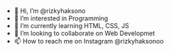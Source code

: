 - 👋 Hi, I’m @rizkyhaksono
- 👀 I’m interested in Programming
- 🌱 I’m currently learning HTML, CSS, JS
- 💞️ I’m looking to collaborate on Web Developmet
- 📫 How to reach me on Instagram @rizkyhaksonoo

<!---
rizkyhaksono/rizkyhaksono is a ✨ special ✨ repository because its `README.md` (this file) appears on your GitHub profile.
You can click the Preview link to take a look at your changes.
--->
